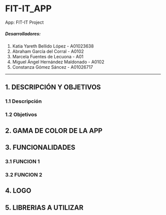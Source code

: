 # FIT-IT_APP
App: FIT-IT Project 

##### Desarrolladores:
1. Katia Yareth Bellido López - A01023638 
2. Abraham García del Corral - A0102 
3. Marcela Fuentes de Lecuona - A01 
4. Miguel Ángel Hernández Maldonado - A0102
5. Constanza Gómez Sáncez - A01026717

---
## 1. DESCRIPCIÓN Y OBJETIVOS



### 1.1 Descripción


### 1.2 Objetivos

## 2. GAMA DE COLOR DE LA APP

## 3. FUNCIONALIDADES

### 3.1 FUNCION 1

### 3.2 FUNCION 2


## 4. LOGO

## 5. LIBRERIAS A UTILIZAR

